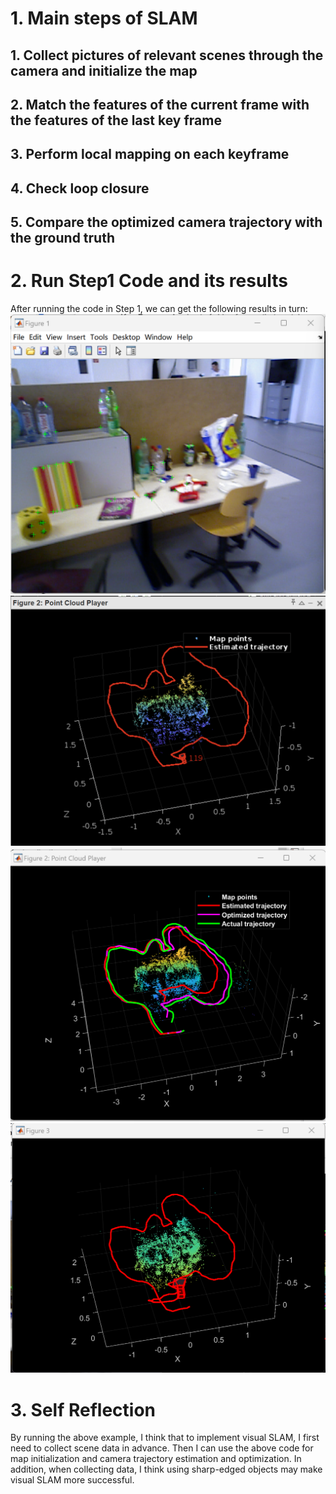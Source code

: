 # 1. Main steps of SLAM
## 1. Collect pictures of relevant scenes through the camera and initialize the map
## 2. Match the features of the current frame with the features of the last key frame
## 3. Perform local mapping on each keyframe
## 4. Check loop closure
## 5. Compare the optimized camera trajectory with the ground truth
# 2. Run Step1 Code and its results
After running the code in Step 1, we can get the following results in turn:
![step1.1](https://github.com/haizicao/462-individual-project/blob/417bd3bfb92aefe33e67a025a5e61efbadb63fb1/step1.1.png)
![step1.2](https://github.com/haizicao/462-individual-project/blob/f4bf72b43a92d607ce7b3ae31e1f6806c60af562/step1.2.png)
![step1.3](https://github.com/haizicao/462-individual-project/blob/f4bf72b43a92d607ce7b3ae31e1f6806c60af562/step1.3.png)
![step1.4](https://github.com/haizicao/462-individual-project/blob/f4bf72b43a92d607ce7b3ae31e1f6806c60af562/step1.4.png)
# 3. Self Reflection
By running the above example, I think that to implement visual SLAM, I first need to collect scene data in advance. Then I can use the above code for map initialization and camera trajectory estimation and optimization. In addition, when collecting data, I think using sharp-edged objects may make visual SLAM more successful.
